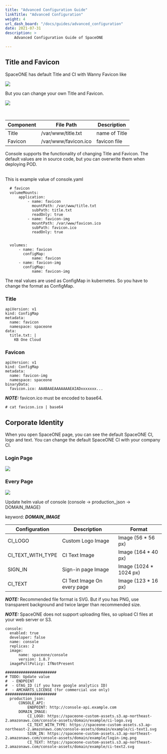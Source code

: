 ```yaml
---
title: "Advanced Configuration Guide"
linkTitle: "Advanced Configuration"
weight: 4
url_dash_board: "/docs/guides/advanced_configuration" 
date: 2021-07-31
description: >
    Advanced Configuration Guide of SpaceONE

---
```


## Title and Favicon

SpaceONE has default Title and CI with Wanny Favicon like

![](/docs/setup/advanced_configuration/img/spaceone_default_favicon.png)

But you can change your own Title and Favicon.

![](/docs/setup/advanced_configuration/img/spaceone_custom_favicon.png)

</br>

| Component   | File Path | Description |
| ---         | ---       | ---         |
| Title       | /var/www/title.txt | name of Title |
| Favicon     | /var/www/favicon.ico | favicon file |


Console supports the functionality of changing Title and Favicon.
The default values are in source code, but you can overwrite them when deploying POD.

</br>
This is example value of console.yaml

~~~
  # favicon
  volumeMounts:
      application:
          - name: favicon
            mountPath: /var/www/title.txt
            subPath: title.txt
            readOnly: true
          - name: favicon-img
            mountPath: /var/www/favicon.ico
            subPath: favicon.ico
            readOnly: true


  volumes:
      - name: favicon
        configMap:
            name: favicon
      - name: favicon-img
        configMap:
            name: favicon-img
~~~

The real values are used as ConfigMap in kubernetes. So you have to change the format as ConfigMap.

### Title

~~~
apiVersion: v1
kind: ConfigMap
metadata:
  name: favicon
  namespace: spaceone
data:
  title.txt: |
    KB One Cloud

~~~

### Favicon

~~~
apiVersion: v1
kind: ConfigMap
metadata:
  name: favicon-img
  namespace: spaceone
binaryData:
  favicon.ico: AAABAAEAAAAAAAEAIADxxxxxxx...

~~~

**_NOTE:_**  favicon.ico must be encoded to base64.

~~~
# cat favicon.ico | base64
~~~

## Corporate Identity

When you open SpaceONE page, you can see the default SpaceONE CI, logo and text.
You can change the default SpaceONE CI with your company CI.

### Login Page
![](/docs/setup/advanced_configuration/img/spaceone_custom_ci.png)

### Every Page
![](/docs/setup/advanced_configuration/img/spaceone_custom_ci2.png)

Update helm value of console (console -> production_json -> DOMAIN_IMAGE)

keyword: ***DOMAIN_IMAGE***

| Configuration 	| Description | Format |
| ---           	|  ---         | ---   |
| CI_LOGO     		| Custom Logo Image | Image (56 * 56 px) |
| CI_TEXT_WITH_TYPE 	| CI Text Image | Image (164 * 40 px) |
| SIGN_IN 		| Sign-in page Image | Image (1024 * 1024 px) |
| CI_TEXT           	| CI Text Image On every page | Image (123 * 16 px)  |


**_NOTE:_**  Recommended file format is SVG. But if you has PNG, use transparent background and twice larger than recommended size.

**_NOTE:_**  SpaceONE does not support uploading files, so upload CI files at your web server or S3.

~~~
console:
  enabled: true
  developer: false
  name: console
  replicas: 2
  image:
      name: spaceone/console
      version: 1.8.7
  imagePullPolicy: IfNotPresent

#######################
# TODO: Update value
#  - ENDPOINT
#  - GTAG_ID (if you have google analytics ID)
#  - AMCHARTS_LICENSE (for commercial use only)
#######################
  production_json:
      CONSOLE_API:
          ENDPOINT: http://console-api.example.com
      DOMAIN_IMAGE:
          CI_LOGO: https://spaceone-custom-assets.s3.ap-northeast-2.amazonaws.com/console-assets/domain/example/ci-logo.svg
          CI_TEXT_WITH_TYPE: https://spaceone-custom-assets.s3.ap-northeast-2.amazonaws.com/console-assets/domain/example/ci-text1.svg
          SIGN_IN: https://spaceone-custom-assets.s3.ap-northeast-2.amazonaws.com/console-assets/domain/example/login-img.png
          CI_TEXT: https://spaceone-custom-assets.s3.ap-northeast-2.amazonaws.com/console-assets/domain/example/ci-text2.svg
~~~
